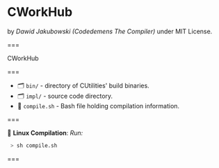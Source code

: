 
# CWorkHub
by *Dawid Jakubowski (Codedemens The Compiler)* under MIT License.

===

CWorkHub

===

 - 🗂 ```bin/``` - directory of CUtilities' build binaries.
 - 🗂 ```impl/``` - source code directory.
 - 💽 ```compile.sh``` - Bash file holding compilation information.

===

💽 **Linux Compilation**:
*Run:*
```bash
 > sh compile.sh
```

===